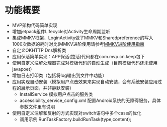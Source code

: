 

# 功能概要
   * MVP架构代码简单实现
   * 增加jetpack组件Lifecycle对Activity生命周期监听
   * 集成MMKV框架，LoginActivity做了MMKV和Sharedpreference的写入1000次数据的耗时对比(MMKV进阶使用请参考[MMKV进阶使用指南](https://github.com/Tencent/MMKV/wiki/android_advance_cn)
   * 自定义OKHTTP Dns解析类
   * 应用保活简单实现：APP保活(拉活)代码都在com.mvp.cn.keep包下
   * 使用自定义注解处理器完成对模板代码的自动生成（目前模板代码还未使用javapoet）
   * 增加日志打印类（包括将log输出到文件中功能）
   * 应用实现自动安装（模拟用户点击效果来实现自动安装，会有系统安装应用过程的展示页面，并非静默安装）
     + InstallService 模拟用户点击的服务类
     + accessibility_service_config.xml 配置Android系统的无障碍服务，具体参数文件里有说明
   * 使用自定义注解和反射的方式实现对switch语句中多个case的优化
     + 调用示例 RunTaskFactory.buildRunTask(type,content);


